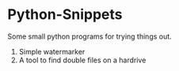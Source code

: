# Python-Snippets

Some small python programs for trying things out.

1. Simple watermarker
2. A tool to find double files on a hardrive
